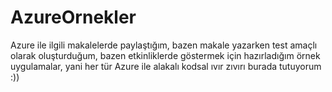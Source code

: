 # AzureOrnekler
Azure ile ilgili makalelerde paylaştığım, bazen makale yazarken test amaçlı olarak oluşturduğum, bazen etkinliklerde göstermek için hazırladığım örnek uygulamalar, yani her tür Azure ile alakalı kodsal ıvır zıvırı burada tutuyorum :))
